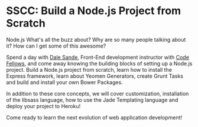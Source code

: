# SSCC: Build a Node.js Project from Scratch

Node.js What's all the buzz about? Why are so many people talking about it? How can I get some of this awesome?

Spend a day with [Dale Sande](), Front-End development instructor with [Code Fellows](), and come away knowing the building blocks of setting up a Node.js project. Build a Node.js project from scratch, learn how to install the Express framework, learn about Yeomen Generators, create Grunt Tasks and build and install your own Bower Packages.

In addition to these core concepts, we will cover customization, installation of the libsass language, how to use the Jade Templating language and deploy your project to Heroku!

Come ready to learn the next evolution of web application development!
